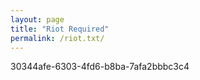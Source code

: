 ```yaml
---
layout: page
title: "Riot Required"
permalink: /riot.txt/
---
```


<html><p>30344afe-6303-4fd6-b8ba-7afa2bbbc3c4</p></html>
